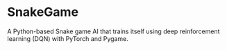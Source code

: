 # SnakeGame
A Python-based Snake game AI that trains itself using deep reinforcement learning (DQN) with PyTorch and Pygame.

